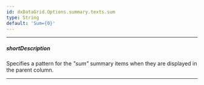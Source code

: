 ```yaml
---
id: dxDataGrid.Options.summary.texts.sum
type: String
default: 'Sum={0}'
---
```

---
##### shortDescription
Specifies a pattern for the *"sum"* summary items when they are displayed in the parent column.

---
